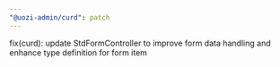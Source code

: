 ```yaml
---
"@uozi-admin/curd": patch
---
```


fix(curd): update StdFormController to improve form data handling and enhance type definition for form item
